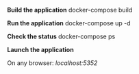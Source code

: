 **Build the application**
    docker-compose build

**Run the application**
    docker-compose up -d

**Check the status**
    docker-compose ps

**Launch the application**

On any browser:
    *localhost:5352*
